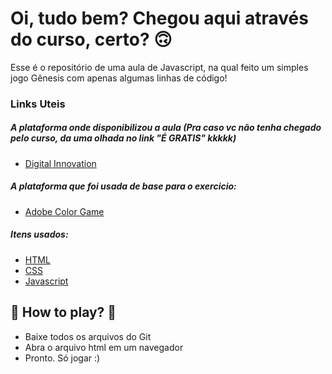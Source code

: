 # Oi, tudo bem? Chegou aqui através do curso, certo? 🙃

Esse é o repositório de uma aula de Javascript, na qual feito um simples jogo Gênesis com apenas algumas linhas de código! 

### Links Uteis

##### A plataforma onde disponibilizou a aula (Pra caso vc não tenha chegado pelo curso, da uma olhada no link "É GRATIS" kkkkk)

* [Digital Innovation](https://digitalinnovation.one/sign-up?ref=BF0HRE97RI)

##### A plataforma que foi usada de base para o exercicio:

* [Adobe Color Game](https://color.adobe.com/pt/color-wheel-game)

##### Itens usados:

* [HTML](https://www.w3schools.com/html/)
* [CSS](https://developer.mozilla.org/pt-BR/docs/Web/CSS)
* [Javascript](https://developer.mozilla.org/pt-BR/docs/Web/JavaScript)




## 🚀 How to play? 🚀

 - Baixe todos os arquivos do Git
 - Abra o arquivo html em um navegador
 - Pronto. Só jogar :)
